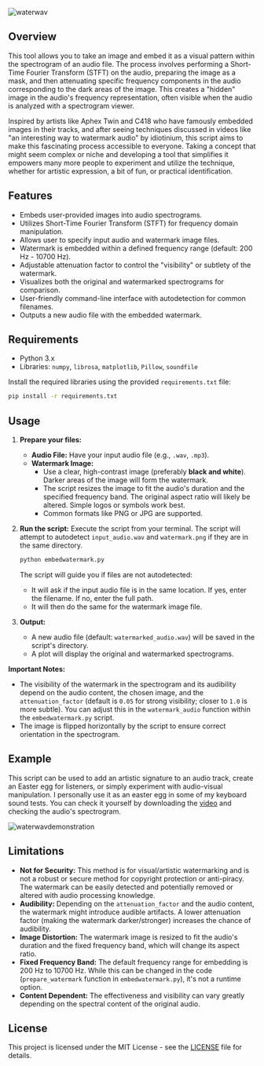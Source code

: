 ![waterwav](https://github.com/user-attachments/assets/f7bc0b37-05bd-4cc1-917d-88eb61287cfd)

## Overview

This tool allows you to take an image and embed it as a visual pattern within the spectrogram of an audio file. The process involves performing a Short-Time Fourier Transform (STFT) on the audio, preparing the image as a mask, and then attenuating specific frequency components in the audio corresponding to the dark areas of the image. This creates a "hidden" image in the audio's frequency representation, often visible when the audio is analyzed with a spectrogram viewer.

Inspired by artists like Aphex Twin and C418 who have famously embedded images in their tracks, and after seeing techniques discussed in videos like "an interesting way to watermark audio" by idiotinium, this script aims to make this fascinating process accessible to everyone. Taking a concept that might seem complex or niche and developing a tool that simplifies it empowers many more people to experiment and utilize the technique, whether for artistic expression, a bit of fun, or practical identification.

## Features

-   Embeds user-provided images into audio spectrograms.
-   Utilizes Short-Time Fourier Transform (STFT) for frequency domain manipulation.
-   Allows user to specify input audio and watermark image files.
-   Watermark is embedded within a defined frequency range (default: 200 Hz - 10700 Hz).
-   Adjustable attenuation factor to control the "visibility" or subtlety of the watermark.
-   Visualizes both the original and watermarked spectrograms for comparison.
-   User-friendly command-line interface with autodetection for common filenames.
-   Outputs a new audio file with the embedded watermark.

## Requirements

-   Python 3.x
-   Libraries: `numpy`, `librosa`, `matplotlib`, `Pillow`, `soundfile`

Install the required libraries using the provided `requirements.txt` file:
```bash
pip install -r requirements.txt
```

## Usage

1.  **Prepare your files:**
    *   **Audio File:** Have your input audio file (e.g., `.wav`, `.mp3`).
    *   **Watermark Image:**
        *   Use a clear, high-contrast image (preferably **black and white**). Darker areas of the image will form the watermark.
        *   The script resizes the image to fit the audio's duration and the specified frequency band. The original aspect ratio will likely be altered. Simple logos or symbols work best.
        *   Common formats like PNG or JPG are supported.

2.  **Run the script:**
    Execute the script from your terminal. The script will attempt to autodetect `input_audio.wav` and `watermark.png` if they are in the same directory.

    ```bash
    python embedwatermark.py
    ```

    The script will guide you if files are not autodetected:
    *   It will ask if the input audio file is in the same location. If yes, enter the filename. If no, enter the full path.
    *   It will then do the same for the watermark image file.

3.  **Output:**
    *   A new audio file (default: `watermarked_audio.wav`) will be saved in the script's directory.
    *   A plot will display the original and watermarked spectrograms.

**Important Notes:**
*   The visibility of the watermark in the spectrogram and its audibility depend on the audio content, the chosen image, and the `attenuation_factor` (default is `0.05` for strong visibility; closer to `1.0` is more subtle). You can adjust this in the `watermark_audio` function within the `embedwatermark.py` script.
*   The image is flipped horizontally by the script to ensure correct orientation in the spectrogram.

## Example

This script can be used to add an artistic signature to an audio track, create an Easter egg for listeners, or simply experiment with audio-visual manipulation.
I personally use it as an easter egg in some of my keyboard sound tests. You can check it yourself by downloading the [video](https://youtu.be/YzaJVl_TQVw) and checking the audio's spectrogram.

![waterwavdemonstration](https://github.com/user-attachments/assets/e5def000-d5ea-4b0c-9433-ba43bc0571c4)


## Limitations

-   **Not for Security:** This method is for visual/artistic watermarking and is not a robust or secure method for copyright protection or anti-piracy. The watermark can be easily detected and potentially removed or altered with audio processing knowledge.
-   **Audibility:** Depending on the `attenuation_factor` and the audio content, the watermark might introduce audible artifacts. A lower attenuation factor (making the watermark darker/stronger) increases the chance of audibility.
-   **Image Distortion:** The watermark image is resized to fit the audio's duration and the fixed frequency band, which will change its aspect ratio.
-   **Fixed Frequency Band:** The default frequency range for embedding is 200 Hz to 10700 Hz. While this can be changed in the code (`prepare_watermark` function in `embedwatermark.py`), it's not a runtime option.
-   **Content Dependent:** The effectiveness and visibility can vary greatly depending on the spectral content of the original audio.

## License

This project is licensed under the MIT License - see the [LICENSE](LICENSE) file for details.
